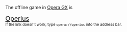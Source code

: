 The offline game in [Opera GX](https://www.opera.com/gx) is

<big><big>[Operius](opera://operius)</big></big> <br /> <small>If the link doesn't work, type `opera://operius` into the address bar.</small>